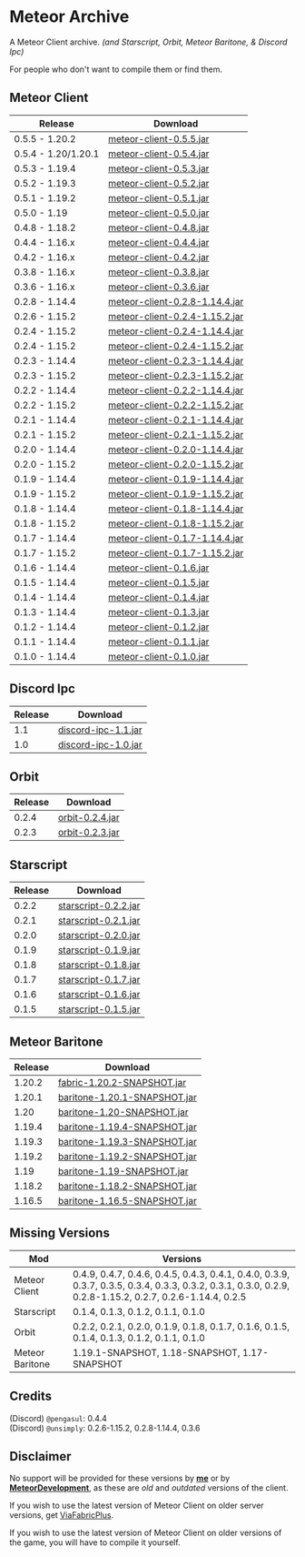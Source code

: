# Meteor Archive

A Meteor Client archive. *(and Starscript, Orbit, Meteor Baritone, & Discord Ipc)*

For people who don't want to compile them or find them.

## Meteor Client

|Release            |Download                                                                                                                             |
|-------------------|-------------------------------------------------------------------------------------------------------------------------------------|
|0.5.5 - 1.20.2     |[meteor-client-0.5.5.jar](files/meteor-client/meteor-client-0.5.5.jar)                                                               |
|0.5.4 - 1.20/1.20.1|[meteor-client-0.5.4.jar](files/meteor-client/meteor-client-0.5.4.jar)                                                               |
|0.5.3 - 1.19.4     |[meteor-client-0.5.3.jar](files/meteor-client/meteor-client-0.5.3.jar)                                                               |
|0.5.2 - 1.19.3     |[meteor-client-0.5.2.jar](files/meteor-client/meteor-client-0.5.2.jar)                                                               |
|0.5.1 - 1.19.2     |[meteor-client-0.5.1.jar](files/meteor-client/meteor-client-0.5.1.jar)                                                               |
|0.5.0 - 1.19       |[meteor-client-0.5.0.jar](files/meteor-client/meteor-client-0.5.0.jar)                                                               |
|0.4.8 - 1.18.2     |[meteor-client-0.4.8.jar](files/meteor-client/meteor-client-0.4.8.jar)                                                               |
|0.4.4 - 1.16.x     |[meteor-client-0.4.4.jar](files/meteor-client/meteor-client-0.4.4.jar)                                                               |
|0.4.2 - 1.16.x     |[meteor-client-0.4.2.jar](files/meteor-client/meteor-client-0.4.2.jar)                                                               |
|0.3.8 - 1.16.x     |[meteor-client-0.3.8.jar](files/meteor-client/meteor-client-0.3.8.jar)                                                               |
|0.3.6 - 1.16.x     |[meteor-client-0.3.6.jar](files/meteor-client/meteor-client-0.3.6.jar)                                                               |
|0.2.8 - 1.14.4     |[meteor-client-0.2.8-1.14.4.jar](files\meteor-client\meteor-client-0.2.8-1.14.4.jar)                                                 |
|0.2.6 - 1.15.2     |[meteor-client-0.2.4-1.15.2.jar](https://github.com/ManInMyVan/meteor-archive/releases/download/0.2.4/meteor-client-0.2.4-1.15.2.jar)|
|0.2.4 - 1.15.2     |[meteor-client-0.2.4-1.14.4.jar](https://github.com/ManInMyVan/meteor-archive/releases/download/0.2.4/meteor-client-0.2.4-1.14.4.jar)|
|0.2.4 - 1.15.2     |[meteor-client-0.2.4-1.15.2.jar](https://github.com/ManInMyVan/meteor-archive/releases/download/0.2.4/meteor-client-0.2.4-1.15.2.jar)|
|0.2.3 - 1.14.4     |[meteor-client-0.2.3-1.14.4.jar](https://github.com/ManInMyVan/meteor-archive/releases/download/0.2.3/meteor-client-0.2.3-1.14.4.jar)|
|0.2.3 - 1.15.2     |[meteor-client-0.2.3-1.15.2.jar](https://github.com/ManInMyVan/meteor-archive/releases/download/0.2.3/meteor-client-0.2.3-1.15.2.jar)|
|0.2.2 - 1.14.4     |[meteor-client-0.2.2-1.14.4.jar](https://github.com/ManInMyVan/meteor-archive/releases/download/0.2.2/meteor-client-0.2.2-1.14.4.jar)|
|0.2.2 - 1.15.2     |[meteor-client-0.2.2-1.15.2.jar](https://github.com/ManInMyVan/meteor-archive/releases/download/0.2.2/meteor-client-0.2.2-1.15.2.jar)|
|0.2.1 - 1.14.4     |[meteor-client-0.2.1-1.14.4.jar](https://github.com/ManInMyVan/meteor-archive/releases/download/0.2.1/meteor-client-0.2.1-1.14.4.jar)|
|0.2.1 - 1.15.2     |[meteor-client-0.2.1-1.15.2.jar](https://github.com/ManInMyVan/meteor-archive/releases/download/0.2.1/meteor-client-0.2.1-1.15.2.jar)|
|0.2.0 - 1.14.4     |[meteor-client-0.2.0-1.14.4.jar](https://github.com/ManInMyVan/meteor-archive/releases/download/0.2.0/meteor-client-0.2.0-1.14.4.jar)|
|0.2.0 - 1.15.2     |[meteor-client-0.2.0-1.15.2.jar](https://github.com/ManInMyVan/meteor-archive/releases/download/0.2.0/meteor-client-0.2.0-1.15.2.jar)|
|0.1.9 - 1.14.4     |[meteor-client-0.1.9-1.14.4.jar](https://github.com/ManInMyVan/meteor-archive/releases/download/0.1.9/meteor-client-0.1.9-1.14.4.jar)|
|0.1.9 - 1.15.2     |[meteor-client-0.1.9-1.15.2.jar](https://github.com/ManInMyVan/meteor-archive/releases/download/0.1.9/meteor-client-0.1.9-1.15.2.jar)|
|0.1.8 - 1.14.4     |[meteor-client-0.1.8-1.14.4.jar](https://github.com/ManInMyVan/meteor-archive/releases/download/0.1.8/meteor-client-0.1.8-1.14.4.jar)|
|0.1.8 - 1.15.2     |[meteor-client-0.1.8-1.15.2.jar](https://github.com/ManInMyVan/meteor-archive/releases/download/0.1.8/meteor-client-0.1.8-1.15.2.jar)|
|0.1.7 - 1.14.4     |[meteor-client-0.1.7-1.14.4.jar](https://github.com/ManInMyVan/meteor-archive/releases/download/0.1.7/meteor-client-0.1.7-1.14.4.jar)|
|0.1.7 - 1.15.2     |[meteor-client-0.1.7-1.15.2.jar](https://github.com/ManInMyVan/meteor-archive/releases/download/0.1.7/meteor-client-0.1.7-1.15.2.jar)|
|0.1.6 - 1.14.4     |[meteor-client-0.1.6.jar](files/meteor-client/meteor-client-0.1.6.jar)                                                               |
|0.1.5 - 1.14.4     |[meteor-client-0.1.5.jar](files/meteor-client/meteor-client-0.1.5.jar)                                                               |
|0.1.4 - 1.14.4     |[meteor-client-0.1.4.jar](files/meteor-client/meteor-client-0.1.4.jar)                                                               |
|0.1.3 - 1.14.4     |[meteor-client-0.1.3.jar](files/meteor-client/meteor-client-0.1.3.jar)                                                               |
|0.1.2 - 1.14.4     |[meteor-client-0.1.2.jar](files/meteor-client/meteor-client-0.1.2.jar)                                                               |
|0.1.1 - 1.14.4     |[meteor-client-0.1.1.jar](files/meteor-client/meteor-client-0.1.1.jar)                                                               |
|0.1.0 - 1.14.4     |[meteor-client-0.1.0.jar](files/meteor-client/meteor-client-0.1.0.jar)                                                               |

## Discord Ipc

|Release|Download                                                        |
|-------|----------------------------------------------------------------|
|1.1    |[discord-ipc-1.1.jar](files/discord-ipc/1.1/discord-ipc-1.1.jar)|
|1.0    |[discord-ipc-1.0.jar](files/discord-ipc/1.0/discord-ipc-1.0.jar)|

## Orbit

|Release|Download                                            |
|-------|----------------------------------------------------|
|0.2.4  |[orbit-0.2.4.jar](files/orbit/0.2.4/orbit-0.2.4.jar)|
|0.2.3  |[orbit-0.2.3.jar](files/orbit/0.2.3/orbit-0.2.3.jar)|

## Starscript

|Release|Download                                                                                                                    |
|-------|----------------------------------------------------------------------------------------------------------------------------|
|0.2.2  |[starscript-0.2.2.jar](https://github.com/ManInMyVan/meteor-archive/releases/download/Starscript-0.2.2/starscript-0.2.2.jar)|
|0.2.1  |[starscript-0.2.1.jar](https://github.com/ManInMyVan/meteor-archive/releases/download/Starscript-0.2.1/starscript-0.2.1.jar)|
|0.2.0  |[starscript-0.2.0.jar](https://github.com/ManInMyVan/meteor-archive/releases/download/Starscript-0.2.0/starscript-0.2.0.jar)|
|0.1.9  |[starscript-0.1.9.jar](https://github.com/ManInMyVan/meteor-archive/releases/download/Starscript-0.1.9/starscript-0.1.9.jar)|
|0.1.8  |[starscript-0.1.8.jar](https://github.com/ManInMyVan/meteor-archive/releases/download/Starscript-0.1.8/starscript-0.1.8.jar)|
|0.1.7  |[starscript-0.1.7.jar](https://github.com/ManInMyVan/meteor-archive/releases/download/Starscript-0.1.7/starscript-0.1.7.jar)|
|0.1.6  |[starscript-0.1.6.jar](https://github.com/ManInMyVan/meteor-archive/releases/download/Starscript-0.1.6/starscript-0.1.6.jar)|
|0.1.5  |[starscript-0.1.5.jar](https://github.com/ManInMyVan/meteor-archive/releases/download/Starscript-0.1.5/starscript-0.1.5.jar)|

## Meteor Baritone

|Release|Download                                                                                                                                            |
|-------|----------------------------------------------------------------------------------------------------------------------------------------------------|
|1.20.2 |[fabric-1.20.2-SNAPSHOT.jar](https://github.com/ManInMyVan/meteor-archive/releases/download/Baritone-1.20.2-SNAPSHOT/fabric-1.20.2-SNAPSHOT.jar)    |
|1.20.1 |[baritone-1.20.1-SNAPSHOT.jar](https://github.com/ManInMyVan/meteor-archive/releases/download/Baritone-1.20.1-SNAPSHOT/baritone-1.20.1-SNAPSHOT.jar)|
|1.20   |[baritone-1.20-SNAPSHOT.jar](https://github.com/ManInMyVan/meteor-archive/releases/download/Baritone-1.20-SNAPSHOT/baritone-1.20-SNAPSHOT.jar)      |
|1.19.4 |[baritone-1.19.4-SNAPSHOT.jar](https://github.com/ManInMyVan/meteor-archive/releases/download/Baritone-1.19.4-SNAPSHOT/baritone-1.19.4-SNAPSHOT.jar)|
|1.19.3 |[baritone-1.19.3-SNAPSHOT.jar](https://github.com/ManInMyVan/meteor-archive/releases/download/Baritone-1.20.1-SNAPSHOT/baritone-1.19.3-SNAPSHOT.jar)|
|1.19.2 |[baritone-1.19.2-SNAPSHOT.jar](https://github.com/ManInMyVan/meteor-archive/releases/download/Baritone-1.20.1-SNAPSHOT/baritone-1.19.2-SNAPSHOT.jar)|
|1.19   |[baritone-1.19-SNAPSHOT.jar](https://github.com/ManInMyVan/meteor-archive/releases/download/Baritone-1.20.1-SNAPSHOT/baritone-1.19-SNAPSHOT.jar)    |
|1.18.2 |[baritone-1.18.2-SNAPSHOT.jar](https://github.com/ManInMyVan/meteor-archive/releases/download/Baritone-1.20.1-SNAPSHOT/baritone-1.18.2-SNAPSHOT.jar)|
|1.16.5 |[baritone-1.16.5-SNAPSHOT.jar](https://github.com/ManInMyVan/meteor-archive/releases/download/Baritone-1.20.1-SNAPSHOT/baritone-1.16.5-SNAPSHOT.jar)|

## Missing Versions

|Mod            |Versions                                                                                                                                                |
|---------------|--------------------------------------------------------------------------------------------------------------------------------------------------------|
|Meteor Client  |0.4.9, 0.4.7, 0.4.6, 0.4.5, 0.4.3, 0.4.1, 0.4.0, 0.3.9, 0.3.7, 0.3.5, 0.3.4, 0.3.3, 0.3.2, 0.3.1, 0.3.0, 0.2.9, 0.2.8-1.15.2, 0.2.7, 0.2.6-1.14.4, 0.2.5|
|Starscript     |0.1.4, 0.1.3, 0.1.2, 0.1.1, 0.1.0                                                                                                                       |
|Orbit          |0.2.2, 0.2.1, 0.2.0, 0.1.9, 0.1.8, 0.1.7, 0.1.6, 0.1.5, 0.1.4, 0.1.3, 0.1.2, 0.1.1, 0.1.0                                                               |
|Meteor Baritone|1.19.1-SNAPSHOT, 1.18-SNAPSHOT, 1.17-SNAPSHOT                                                                                                           |

## Credits

(Discord) `@pengasul`: 0.4.4\
(Discord) `@unsimply`: 0.2.6-1.15.2, 0.2.8-1.14.4, 0.3.6

## Disclaimer

No support will be provided for these versions by **[me](https://github.com/ManInMyVan)** or by **[MeteorDevelopment](https://github.com/MeteorDevelopment)**, as these are *old* and *outdated* versions of the client.

If you wish to use the latest version of Meteor Client on older server versions, get [ViaFabricPlus](https://modrinth.com/mod/viafabricplus).

If you wish to use the latest version of Meteor Client on older versions of the game, you will have to compile it yourself.
